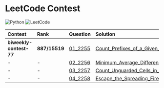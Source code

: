 # LeetCode Contest

![Python](https://img.shields.io/badge/python-3670A0?style=for-the-badge&logo=python&logoColor=ffdd54)
![LeetCode](https://img.shields.io/badge/LeetCode-000000?style=for-the-badge&logo=LeetCode&logoColor=#d16c06)

| Contest                    | Rank           | Question                                                                                                | Solution                                                                                                  | Difficulty                               | Passed                                   |
|:---------------------------|:---------------|:--------------------------------------------------------------------------------------------------------|:----------------------------------------------------------------------------------------------------------|:-----------------------------------------|:-----------------------------------------|
| **biweekly-contest-77**    | **887/15519**  | [01_2255](https://leetcode.com/contest/biweekly-contest-77/problems/count-prefixes-of-a-given-string/)  | [Count_Prefixes_of_a_Given_String.py.py](biweekly-contest-77/01_2255_Count_Prefixes_of_a_Given_String.py) | <span style="color:green">Easy</span>    | <span style="color:green">Passed</span>  |
| -                          | -              | [02_2256](https://leetcode.com/contest/biweekly-contest-77/problems/minimum-average-difference/)        | [Minimum_Average_Difference.py](biweekly-contest-77/02_2256_Minimum_Average_Difference.py)                | <span style="color:orange">Medium</span> | <span style="color:green">Passed</span>  |
| -                          | -              | [03_2257](https://leetcode.com/contest/biweekly-contest-77/problems/count-unguarded-cells-in-the-grid/) | [Count_Unguarded_Cells_in_the_Grid.py](biweekly-contest-77/03_2257_Count_Unguarded_Cells_in_the_Grid.py)  | <span style="color:orange">Medium</span> | <span style="color:green">Passed</span>  |
| -                          | -              | [04_2258](https://leetcode.com/contest/biweekly-contest-77/problems/escape-the-spreading-fire/)         | [Escape_the_Spreading_Fire.py](biweekly-contest-77/04_2258_Escape_the_Spreading_Fire.py)                  | <span style="color:red">Hard</span>      | <span style="color:orange">Timeout</span> |
